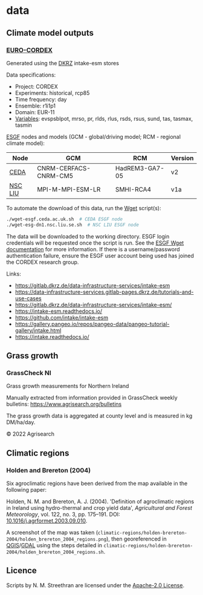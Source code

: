 # data

## Climate model outputs

### [EURO-CORDEX](https://euro-cordex.net/)

Generated using the [DKRZ](https://www.dkrz.de/) intake-esm stores

Data specifications:

- Project: CORDEX
- Experiments: historical, rcp85
- Time frequency: day
- Ensemble: r1i1p1
- Domain: EUR-11
- [Variables](https://www.wdc-climate.de/ui/codes?type=IPCC_DDC_AR5): evspsblpot, mrso, pr, rlds, rlus, rsds, rsus, sund, tas, tasmax, tasmin

[ESGF](https://esgf.llnl.gov) nodes and models (GCM - global/driving model; RCM - regional climate model):

Node | GCM | RCM | Version
-- | -- | -- | --
[CEDA](https://www.ceda.ac.uk/) | CNRM-CERFACS-CNRM-CM5 | HadREM3-GA7-05 | v2
[NSC LIU](https://nsc.liu.se/) | MPI-M-MPI-ESM-LR | SMHI-RCA4 | v1a

To automate the download of this data, run the [Wget](https://www.gnu.org/software/wget/) script(s):

```sh
./wget-esgf.ceda.ac.uk.sh  # CEDA ESGF node
./wget-esg-dn1.nsc.liu.se.sh  # NSC LIU ESGF node
```

The data will be downloaded to the working directory. ESGF login credentials will be requested once the script is run. See the [ESGF Wget documentation](https://esgf.github.io/esgf-user-support/faq.html#esgf-wget) for more information. If there is a username/password authentication failure, ensure the ESGF user account being used has joined the CORDEX research group.

Links:

- <https://gitlab.dkrz.de/data-infrastructure-services/intake-esm>
- <https://data-infrastructure-services.gitlab-pages.dkrz.de/tutorials-and-use-cases>
- <https://gitlab.dkrz.de/data-infrastructure-services/intake-esm/>
- <https://intake-esm.readthedocs.io/>
- <https://github.com/intake/intake-esm>
- <https://gallery.pangeo.io/repos/pangeo-data/pangeo-tutorial-gallery/intake.html>
- <https://intake.readthedocs.io/>

## Grass growth

### GrassCheck NI

Grass growth measurements for Northern Ireland

Manually extracted from information provided in GrassCheck weekly bulletins: <https://www.agrisearch.org/bulletins>

The grass growth data is aggregated at county level and is measured in kg DM/ha/day.

© 2022 Agrisearch

## Climatic regions

### Holden and Brereton (2004)

Six agroclimatic regions have been derived from the map available in the following paper:

Holden, N. M. and Brereton, A. J. (2004). 'Definition of agroclimatic regions in Ireland using hydro-thermal and crop yield data', *Agricultural and Forest Meteorology*, vol. 122, no. 3, pp. 175–191. DOI: [10.1016/j.agrformet.2003.09.010](https://doi.org/10.1016/j.agrformet.2003.09.010).

A screenshot of the map was taken (`climatic-regions/holden-brereton-2004/holden_brereton_2004_regions.png`), then georeferenced in [QGIS](https://www.qgis.org/)/[GDAL](https://gdal.org/) using the steps detailed in `climatic-regions/holden-brereton-2004/holden_brereton_2004_regions.sh`.

## Licence

Scripts by N. M. Streethran are licensed under the [Apache-2.0 License](https://www.apache.org/licenses/LICENSE-2.0).
